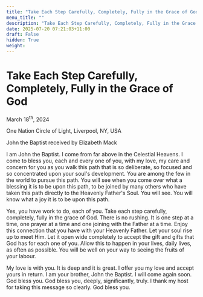 ```yaml
---
title: "Take Each Step Carefully, Completely, Fully in the Grace of God"
menu_title: ""
description: "Take Each Step Carefully, Completely, Fully in the Grace of God"
date: 2025-07-20 07:21:03+11:00
draft: False
hidden: True
weight:
---
```

# Take Each Step Carefully, Completely, Fully in the Grace of God

March 18<sup>th</sup>, 2024

One Nation Circle of Light, Liverpool, NY, USA

John the Baptist received by Elizabeth Mack

I am John the Baptist. I come from far above in the Celestial Heavens. I come to bless you, each and every one of you, with my love, my care and concern for you as you walk this path that is so deliberate, so focused and so concentrated upon your soul's development. You are among the few in the world to pursue this path. You will see when you come over what a blessing it is to be upon this path, to be joined by many others who have taken this path directly to the Heavenly Father's Soul. You will see. You will know what a joy it is to be upon this path.

Yes, you have work to do, each of you. Take each step carefully, completely, fully in the grace of God. There is no rushing. It is one step at a time, one prayer at a time and one joining with the Father at a time. Enjoy this connection that you have with your Heavenly Father. Let your soul rise up to meet Him. Let it open wide completely to accept the gift and gifts that God has for each one of you. Allow this to happen in your lives, daily lives, as often as possible. You will be well on your way to seeing the fruits of your labour.

My love is with you. It is deep and it is great. I offer you my love and accept yours in return. I am your brother, John the Baptist. I will come again soon. God bless you. God bless you, deeply, significantly, truly. I thank my host for taking this message so clearly. God bless you.
